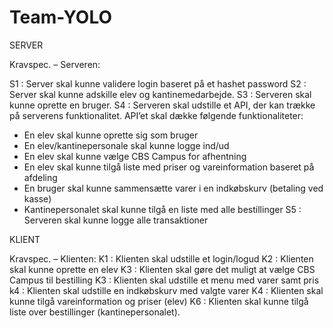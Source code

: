 # Team-YOLO

SERVER

Kravspec. – Serveren:

S1 : Server skal kunne validere login baseret på et hashet password
S2 : Server skal kunne adskille elev og kantinemedarbejde. 
S3 : Serveren skal kunne oprette en bruger. 
S4 : Serveren skal udstille et API, der kan trække på serverens funktionalitet. API’et skal dække følgende funktionaliteter:
- En elev skal kunne oprette sig som bruger 
- En elev/kantinepersonale skal kunne logge ind/ud
- En elev skal kunne vælge CBS Campus for afhentning
- En elev skal kunne tilgå liste med priser og vareinformation baseret på afdeling
- En bruger skal kunne sammensætte varer i en indkøbskurv (betaling ved kasse) 
- Kantinepersonalet skal kunne tilgå en liste med alle bestillinger
S5 : Serveren skal kunne logge alle transaktioner

KLIENT

Kravspec. – Klienten:
K1 : Klienten skal udstille et login/logud
K2 : Klienten skal kunne oprette en elev
K3 : Klienten skal gøre det muligt at vælge CBS Campus til bestilling 
K3 : Klienten skal udstille et menu med varer samt pris
k4 : Klienten skal udstille en indkøbskurv med valgte varer
K4 : Klienten skal kunne tilgå vareinformation og priser (elev)
K6 : Klienten skal kunne tilgå liste over bestillinger (kantinepersonalet).




